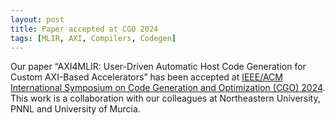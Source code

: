 ```yaml
---
layout: post
title: Paper accepted at CGO 2024
tags: [MLIR, AXI, Compilers, Codegen]
---
```


Our paper “AXI4MLIR: User-Driven Automatic Host Code Generation for Custom AXI-Based Accelerators” has been accepted at [IEEE/ACM International Symposium on Code Generation and Optimization (CGO) 2024](https://conf.researchr.org/home/cgo-2024). This work is a collaboration with our colleagues at Northeastern University, PNNL and University of Murcia.
